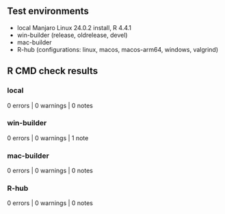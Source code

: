 ## Test environments
* local Manjaro Linux 24.0.2 install, R 4.4.1
* win-builder (release, oldrelease, devel)
* mac-builder
* R-hub (configurations: linux, macos, macos-arm64, windows, valgrind)


## R CMD check results

### local
0 errors | 0 warnings | 0 notes

### win-builder
0 errors | 0 warnings | 1 note

### mac-builder
0 errors | 0 warnings | 0 notes

### R-hub
0 errors | 0 warnings | 0 notes